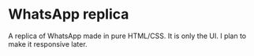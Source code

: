 # WhatsApp replica
A replica of WhatsApp made in pure HTML/CSS.
It is only the UI.
I plan to make it responsive later.
